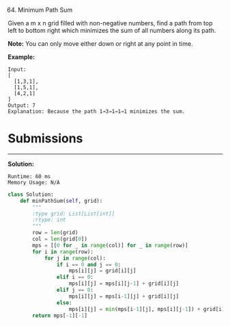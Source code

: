 64. Minimum Path Sum

Given a m x n grid filled with non-negative numbers, find a path from top left to bottom right which minimizes the sum of all numbers along its path.

**Note:** You can only move either down or right at any point in time.

**Example:**
```
Input:
[
  [1,3,1],
  [1,5,1],
  [4,2,1]
]
Output: 7
Explanation: Because the path 1→3→1→1→1 minimizes the sum.
```

# Submissions
---
**Solution:**
```
Runtime: 60 ms
Memory Usage: N/A
```
```python
class Solution:
    def minPathSum(self, grid):
        """
        :type grid: List[List[int]]
        :rtype: int
        """
        row = len(grid)
        col = len(grid[0])
        mps = [[0 for _ in range(col)] for _ in range(row)]
        for i in range(row):
            for j in range(col):
                if i == 0 and j == 0:
                    mps[i][j] = grid[i][j]
                elif i == 0:
                    mps[i][j] = mps[i][j-1] + grid[i][j]
                elif j == 0:
                    mps[i][j] = mps[i-1][j] + grid[i][j]
                else:
                    mps[i][j] = min(mps[i-1][j], mps[i][j-1]) + grid[i][j]
        return mps[-1][-1]
```